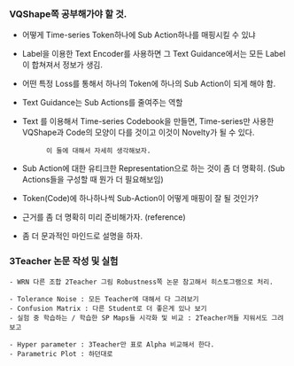 ### VQShape쪽 공부해가야 할 것.
- 어떻게 Time-series Token하나에 Sub Action하나를 매핑시킬 수 있냐
- Label을 이용한 Text Encoder를 사용하면 그 Text Guidance에서는 모든 Label이 합쳐져서 정보가 생김.
- 어떤 특정 Loss를 통해서 하나의 Token에 하나의 Sub Action이 되게 해야 함.
- Text Guidance는 Sub Actions를 줄여주는 역할
- Text 를 이용해서 Time-series Codebook을 만들면, Time-series만 사용한 VQShape과 Code의 모양이 다를 것이고 이것이 Novelty가 될 수 있다.

            이 둘에 대해서 자세히 생각해보자.
- Sub Action에 대한 유티크한 Representation으로 하는 것이 좀 더 명확히. (Sub Actions들을 구성할 때 뭔가 더 필요해보임)
- Token(Code)에 하나하나씩 Sub-Action이 어떻게 매핑이 잘 될 것인가?
- 근거를 좀 더 명확히 미리 준비해가자. (reference)
- 좀 더 문과적인 마인드로 설명을 하자.



### 3Teacher 논문 작성 및 실험
    - WRN 다른 조합 2Teacher 그림 Robustness쪽 논문 참고해서 히스토그램으로 처리.

    - Tolerance Noise : 모든 Teacher에 대해서 다 그려보기
    - Confusion Matrix : 다른 Student로 더 좋은게 있나 보기
    - 실험 중 학습하는 / 학습한 SP Maps들 시각화 및 비교 : 2Teacher꺼들 지워서도 그려보고

    - Hyper parameter : 3Teacher만 표로 Alpha 비교해서 한다.
    - Parametric Plot : 하던대로